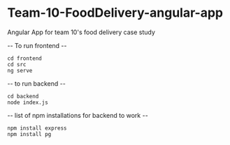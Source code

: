 # Team-10-FoodDelivery-angular-app
Angular App for team 10's food delivery case study 

-- To run frontend --
```
cd frontend  
cd src 
ng serve
```

-- to run backend -- 
```
cd backend
node index.js
```

-- list of npm installations for backend to work --
``` 
npm install express
npm install pg
```

